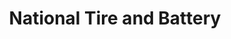 ---
title: "National Tire and Battery"
url: /alexandria/national-tire-and-battery/
shop: car repair
---